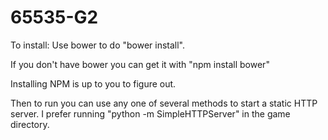 # 65535-G2

To install: Use bower to do "bower install".

If you don't have bower you can get it with "npm install bower"

Installing NPM is up to you to figure out.


Then to run you can use any one of several methods to start a static HTTP server. I prefer running "python -m SimpleHTTPServer" in the game directory.
